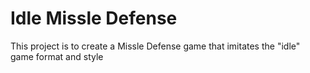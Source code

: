# Idle Missle Defense

This project is to create a Missle Defense game that imitates the "idle" game format and style
